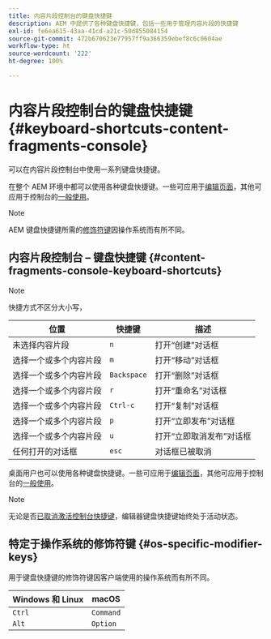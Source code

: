 ```yaml
---
title: 内容片段控制台的键盘快捷键
description: AEM 中提供了各种键盘快捷键，包括一些用于管理内容片段的快捷键
exl-id: fe6ea615-43aa-41cd-a21c-50d855084154
source-git-commit: 472b670623e77957ff9a366359ebef8c6c0604ae
workflow-type: ht
source-wordcount: '222'
ht-degree: 100%

---
```


# 内容片段控制台的键盘快捷键 {#keyboard-shortcuts-content-fragments-console}

可以在内容片段控制台中使用一系列键盘快捷键。

在整个 AEM 环境中都可以使用各种键盘快捷键。一些可应用于[编辑页面](/help/sites-cloud/authoring/fundamentals/keyboard-shortcuts.md)，其他可应用于控制台的[一般使用](/help/sites-cloud/authoring/getting-started/keyboard-shortcuts.md)。

>[!NOTE]
>
>AEM 键盘快捷键所需的[修饰符键](#os-specific-modifier-keys)因操作系统而有所不同。

## 内容片段控制台 – 键盘快捷键 {#content-fragments-console-keyboard-shortcuts}

>[!NOTE]
>
>快捷方式不区分大小写，

| 位置 | 快捷键 | 描述 |
|---|---|---|
| 未选择内容片段 | `n` | 打开“创建”对话框 |
| 选择一个或多个内容片段 | `m` | 打开“移动”对话框 |
| 选择一个或多个内容片段 | `Backspace` | 打开“删除”对话框 |
| 选择一个或多个内容片段 | `r` | 打开“重命名”对话框 |
| 选择一个或多个内容片段 | `Ctrl-c` | 打开“复制”对话框 |
| 选择一个或多个内容片段 | `p` | 打开“立即发布”对话框 |
| 选择一个或多个内容片段 | `u` | 打开“立即取消发布”对话框 |
| 任何打开的对话框 | `esc` | 对话框已被取消 |

桌面用户也可以使用各种键盘快捷键。一些可应用于[编辑页面](/help/sites-cloud/authoring/fundamentals/keyboard-shortcuts.md)，其他可应用于控制台的[一般使用](/help/sites-cloud/authoring/getting-started/keyboard-shortcuts.md)。

>[!NOTE]
>
>无论是否[已取消激活控制台快捷键](/help/sites-cloud/authoring/getting-started/keyboard-shortcuts.md#deactivating-keyboard-shortcuts)，编辑器键盘快捷键始终处于活动状态。

## 特定于操作系统的修饰符键 {#os-specific-modifier-keys}

用于键盘快捷键的修饰符键因客户端使用的操作系统而有所不同。

| Windows 和 Linux | macOS |
|---|---|
| `Ctrl` | `Command` |
| `Alt` | `Option` |
